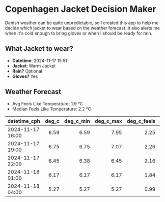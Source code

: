 
# Copenhagen Jacket Decision Maker

Danish weather can be quite unpredictable, so I created this app to help me decide which jacket to wear based on the weather forecast. 
It also alerts me when it's cold enough to bring gloves or when I should be ready for rain.

## What Jacket to wear?

- **Datetime**: 2024-11-17 15:51
- **Jacket**: Warm Jacket
- **Rain?** Optional
- **Gloves?** Yes

## Weather Forecast
- Avg Feels Like Temperature: 1.9 °C
- Median Feels Like Temperature: 2.2 °C

| datetime_cph     |   deg_c |   deg_c_min |   deg_c_max |   deg_c_feels | weather   | wind   | rain   |
|:-----------------|--------:|------------:|------------:|--------------:|:----------|:-------|:-------|
| 2024-11-17 16:00 |    6.59 |        6.59 |        7.95 |          2.25 | Rain      | High   | Low    |
| 2024-11-17 19:00 |    6.75 |        6.75 |        7.07 |          2.26 | Clouds    | High   | None   |
| 2024-11-17 22:00 |    6.45 |        6.38 |        6.45 |          2.16 | Clouds    | High   | None   |
| 2024-11-18 01:00 |    6.17 |        6.17 |        6.17 |          1.84 | Clouds    | High   | None   |
| 2024-11-18 04:00 |    5.27 |        5.27 |        5.27 |          0.99 | Clouds    | High   | None   |
        